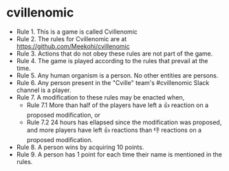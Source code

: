 # cvillenomic

* Rule 1. This is a game is called Cvillenomic
* Rule 2. The rules for Cvillenomic are at https://github.com/Meekohi/cvillenomic
* Rule 3. Actions that do not obey these rules are not part of the game.
* Rule 4. The game is played according to the rules that prevail at the time.
* Rule 5. Any human organism is a person. No other entities are persons.
* Rule 6. Any person present in the "Cville" team's #cvillenomic Slack channel is a player.
* Rule 7. A modification to these rules may be enacted when,
  * Rule 7.1 More than half of the players have left a :+1: reaction on a proposed modification, or
  * Rule 7.2 24 hours has ellapsed since the modification was proposed, and more players have left :+1: reactions than :-1: reactions on a proposed modification.
* Rule 8. A person wins by acquiring 10 points.
* Rule 9. A person has 1 point for each time their name is mentioned in the rules.
